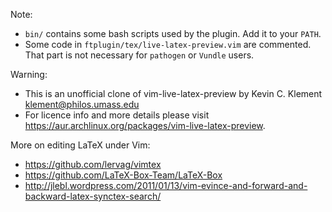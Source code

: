 Note: 
- `bin/` contains some bash scripts used by the plugin. Add it to your `PATH`.
- Some code in `ftplugin/tex/live-latex-preview.vim` are commented. That part is not necessary for `pathogen` or `Vundle` users.

Warning:
- This is an unofficial clone of vim-live-latex-preview by Kevin C. Klement <klement@philos.umass.edu>
- For licence info and more details please visit https://aur.archlinux.org/packages/vim-live-latex-preview.

More on editing LaTeX under Vim:
- https://github.com/lervag/vimtex
- https://github.com/LaTeX-Box-Team/LaTeX-Box
- http://jlebl.wordpress.com/2011/01/13/vim-evince-and-forward-and-backward-latex-synctex-search/
